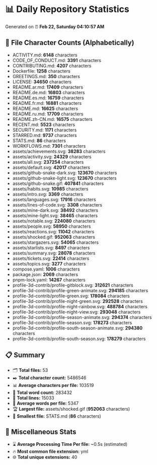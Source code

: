 # 📊 Daily Repository Statistics
Generated on ⏰ **Feb 22, Saturday 04:10:57 AM**

## 📂 File Character Counts (Alphabetically)
- ACTIVITY.md: **6148** characters
- CODE_OF_CONDUCT.md: **3391** characters
- CONTRIBUTING.md: **4207** characters
- Dockerfile: **1258** characters
- GREETINGS.md: **350** characters
- LICENSE: **34650** characters
- README.ar.md: **17409** characters
- README.de.md: **16803** characters
- README.es.md: **16759** characters
- README.fr.md: **16881** characters
- README.md: **16625** characters
- README.ru.md: **17709** characters
- README.zh-CN.md: **16575** characters
- RECENT.md: **5523** characters
- SECURITY.md: **1171** characters
- STARRED.md: **9737** characters
- STATS.md: **86** characters
- WORKFLOWS.md: **7301** characters
- assets/achievements.svg: **38283** characters
- assets/activity.svg: **24329** characters
- assets/all.svg: **237254** characters
- assets/default.svg: **42017** characters
- assets/github-snake-dark.svg: **123670** characters
- assets/github-snake-light.svg: **123670** characters
- assets/github-snake.gif: **407841** characters
- assets/habits.svg: **10985** characters
- assets/intro.svg: **3369** characters
- assets/languages.svg: **17916** characters
- assets/lines-of-code.svg: **3308** characters
- assets/mine-dark.svg: **38492** characters
- assets/mine-light.svg: **38465** characters
- assets/notable.svg: **224080** characters
- assets/people.svg: **58950** characters
- assets/reactions.svg: **11042** characters
- assets/shocked.gif: **952063** characters
- assets/stargazers.svg: **54065** characters
- assets/starlists.svg: **8497** characters
- assets/summary.svg: **28078** characters
- assets/tickets.svg: **22414** characters
- assets/topics.svg: **3277** characters
- compose.yaml: **1006** characters
- package.json: **2069** characters
- pnpm-lock.yaml: **14267** characters
- profile-3d-contrib/profile-gitblock.svg: **312621** characters
- profile-3d-contrib/profile-green-animate.svg: **294185** characters
- profile-3d-contrib/profile-green.svg: **178084** characters
- profile-3d-contrib/profile-night-green.svg: **292528** characters
- profile-3d-contrib/profile-night-rainbow.svg: **488784** characters
- profile-3d-contrib/profile-night-view.svg: **293048** characters
- profile-3d-contrib/profile-season-animate.svg: **294374** characters
- profile-3d-contrib/profile-season.svg: **178273** characters
- profile-3d-contrib/profile-south-season-animate.svg: **294380** characters
- profile-3d-contrib/profile-south-season.svg: **178279** characters

## 📋 Summary
- 🗂️ **Total files:** 53
- ✒️ **Total character count:** 5486546
- 📊 **Average characters per file:** 103519
- 📝 **Total word count:** 283432
- 🧾 **Total lines:** 15033
- 📐 **Average words per file:** 5347
- 🏆 **Largest file:** assets/shocked.gif (**952063** characters)
- 🥉 **Smallest file:** STATS.md (**86** characters)

## 🌟 Miscellaneous Stats
- ⌛ **Average Processing Time Per file:** ~0.5s (estimated)
- 🔥 **Most common file extension:** yml
- 🌐 **Total unique extensions:** 40
